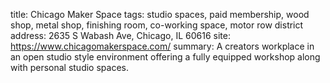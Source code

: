 title: Chicago Maker Space
tags: studio spaces, paid membership, wood shop, metal shop, finishing room, co-working space, motor row district
address: 2635 S Wabash Ave, Chicago, IL 60616
site: https://www.chicagomakerspace.com/
summary: A creators workplace in an open studio style environment offering a fully equipped workshop along with personal studio spaces.